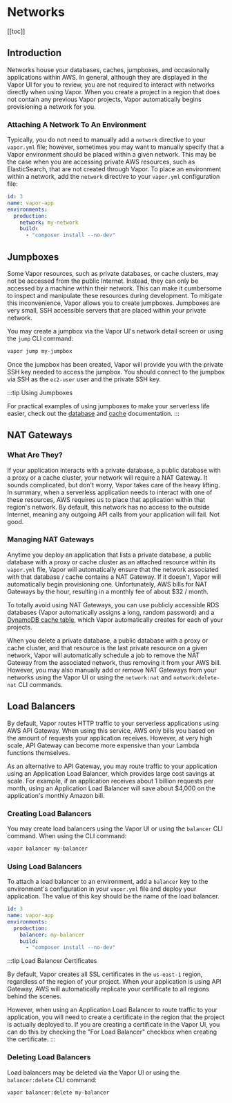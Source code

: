 # Networks

[[toc]]

## Introduction

Networks house your databases, caches, jumpboxes, and occasionally applications within AWS. In general, although they are displayed in the Vapor UI for you to review, you are not required to interact with networks directly when using Vapor. When you create a project in a region that does not contain any previous Vapor projects, Vapor automatically begins provisioning a network for you.

### Attaching A Network To An Environment

Typically, you do not need to manually add a `network` directive to your `vapor.yml` file; however, sometimes you may want to manually specify that a Vapor environment should be placed within a given network. This may be the case when you are accessing private AWS resources, such as ElasticSearch, that are not created through Vapor. To place an environment within a network, add the `network` directive to your `vapor.yml` configuration file:

```yaml
id: 3
name: vapor-app
environments:
  production:
    network: my-network
    build:
      - "composer install --no-dev"
```

## Jumpboxes

Some Vapor resources, such as private databases, or cache clusters, may not be accessed from the public Internet. Instead, they can only be accessed by a machine within their network. This can make it cumbersome to inspect and manipulate these resources during development. To mitigate this inconvenience, Vapor allows you to create jumpboxes. Jumpboxes are very small, SSH accessible servers that are placed within your private network.

You may create a jumpbox via the Vapor UI's network detail screen or using the `jump` CLI command:

```bash
vapor jump my-jumpbox
```

Once the jumpbox has been created, Vapor will provide you with the private SSH key needed to access the jumpbox. You should connect to the jumpbox via SSH as the `ec2-user` user and the private SSH key.

:::tip Using Jumpboxes

For practical examples of using jumpboxes to make your serverless life easier, check out the [database](./databases.md#using-databases) and [cache](./caches.md#using-caches) documentation.
:::

## NAT Gateways

### What Are They?

If your application interacts with a private database, a public database with a proxy or a cache cluster, your network will require a NAT Gateway. It sounds complicated, but don't worry, Vapor takes care of the heavy lifting. In summary, when a serverless application needs to interact with one of these resources, AWS requires us to place that application within that region's network. By default, this network has no access to the outside Internet, meaning any outgoing API calls from your application will fail. Not good.

### Managing NAT Gateways

Anytime you deploy an application that lists a private database, a public database with a proxy or cache cluster as an attached resource within its `vapor.yml` file, Vapor will automatically ensure that the network associated with that database / cache contains a NAT Gateway. If it doesn't, Vapor will automatically begin provisioning one. Unfortunately, AWS bills for NAT Gateways by the hour, resulting in a monthly fee of about $32 / month.

To totally avoid using NAT Gateways, you can use publicly accessible RDS databases (Vapor automatically assigns a long, random password) and a [DynamoDB cache table](./caches.md#dynamodb-caches), which Vapor automatically creates for each of your projects.

When you delete a private database, a public database with a proxy or cache cluster, and that resource is the last private resource on a given network, Vapor will automatically schedule a job to remove the NAT Gateway from the associated network, thus removing it from your AWS bill. However, you may also manually add or remove NAT Gateways from your networks using the Vapor UI or using the `network:nat` and `network:delete-nat` CLI commands.

## Load Balancers

By default, Vapor routes HTTP traffic to your serverless applications using AWS API Gateway. When using this service, AWS only bills you based on the amount of requests your application receives. However, at very high scale, API Gateway can become more expensive than your Lambda functions themselves.

As an alternative to API Gateway, you may route traffic to your application using an Application Load Balancer, which provides large cost savings at scale. For example, if an application receives about 1 billion requests per month, using an Application Load Balancer will save about $4,000 on the application's monthly Amazon bill.

### Creating Load Balancers

You may create load balancers using the Vapor UI or using the `balancer` CLI command. When using the CLI command:

```bash
vapor balancer my-balancer
```

### Using Load Balancers

To attach a load balancer to an environment, add a `balancer` key to the environment's configuration in your `vapor.yml` file and deploy your application. The value of this key should be the name of the load balancer.

```yaml
id: 3
name: vapor-app
environments:
  production:
    balancer: my-balancer
    build:
      - "composer install --no-dev"
```

:::tip Load Balancer Certificates

By default, Vapor creates all SSL certificates in the `us-east-1` region, regardless of the region of your project. When your application is using API Gateway, AWS will automatically replicate your certificate to all regions behind the scenes.

However, when using an Application Load Balancer to route traffic to your application, you will need to create a certificate in the region that the project is actually deployed to. If you are creating a certificate in the Vapor UI, you can do this by checking the "For Load Balancer" checkbox when creating the certificate.
:::

### Deleting Load Balancers

Load balancers may be deleted via the Vapor UI or using the `balancer:delete` CLI command:

```bash
vapor balancer:delete my-balancer
```
